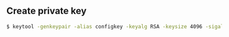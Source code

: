 ## Create private key
```sh
$ keytool -genkeypair -alias configkey -keyalg RSA -keysize 4096 -sigalg SHA512withRSA -keypass \$ampl3 -keystore configkey.jks -storepass \$ampl3app
```